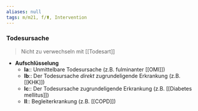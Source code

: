 ```yaml
---
aliases: null
tags: m/m21, f/⚰️, Intervention
---
```

### Todesursache
> Nicht zu verwechseln mit [[Todesart]]
- **Aufschlüsselung**
	- **Ia**:: Unmittelbare Todesursache (z.B. fulminanter [[OMI]])
	- **Ib**:: Der Todesursache *direkt* zugrundeligende Erkrankung (z.B. [[KHK]])
	- **Ic**:: Der Todesursache zugrundeligende Erkrankung (z.B. [[Diabetes mellitus]])
	- **II**:: Begleiterkrankung (z.B. [[COPD]])